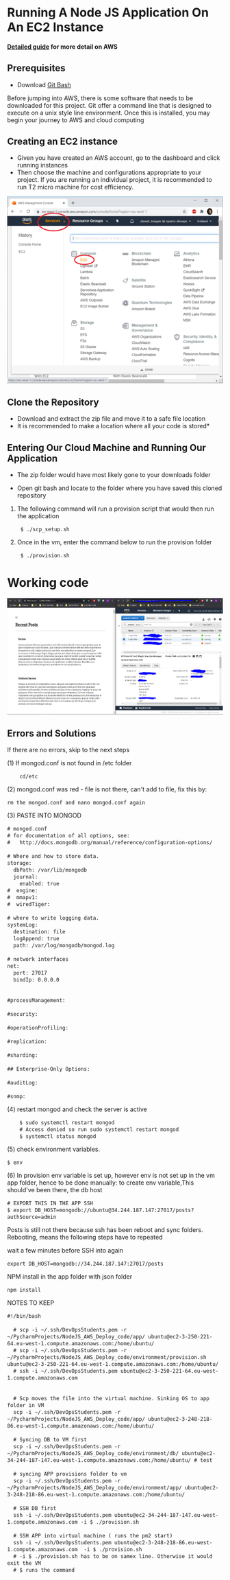 # Running A Node JS Application On An EC2 Instance

####  [Detailed guide](/Detailed-guide.md) for more detail on AWS 

## Prerequisites
- Download [Git Bash](https://git-scm.com/downloads)

Before jumping into AWS, there is some software that needs to be downloaded for this project. Git offer a command line that is designed
to execute on a unix style line environment. Once this is installed, you may begin your journey to AWS and cloud computing


## Creating an EC2 instance
- Given you have created an AWS account, go to the dashboard and click running instances
- Then choose the machine and configurations appropriate to your project. If you are running an individual project, it is 
recommended to run T2 micro machine for cost efficiency. 
 
![E21](images/E21.png)


## Clone the Repository
- Download and extract the zip file and move it to a safe file location
- It is recommended to make a location where all your code is stored*

## Entering Our Cloud Machine and Running Our Application

- The zip folder would have most likely gone to your downloads folder

- Open git bash and locate to the folder where you have saved this cloned repository


1. The following command will run a provision script that would then run the application

        $ ./scp_setup.sh
     
2. Once in the vm, enter the command below to run the provision folder  

        $ ./provision.sh

# Working code

![picutre](images/proof%20of%20working%20code%20with%20mongodb.PNG)



## __Errors__ and Solutions 
If there are no errors, skip to the next steps

(1) If mongod.conf is not found in /etc folder

        cd/etc
    
    
(2)  mongod.conf was red - file is not there, can't add to file, fix this by:

    rm the mongod.conf and nano mongod.conf again 


(3) PASTE INTO MONGOD 	
    
    # mongod.conf
    # for documentation of all options, see:
    #   http://docs.mongodb.org/manual/reference/configuration-options/
    
    # Where and how to store data.
    storage:
      dbPath: /var/lib/mongodb
      journal:
        enabled: true
    #  engine:
    #  mmapv1:
    #  wiredTiger:
    
    # where to write logging data.
    systemLog:
      destination: file
      logAppend: true
      path: /var/log/mongodb/mongod.log
    
    # network interfaces
    net:
      port: 27017
      bindIp: 0.0.0.0
    
    
    #processManagement:
    
    #security:
    
    #operationProfiling:
    
    #replication:
    
    #sharding:
    
    ## Enterprise-Only Options:
    
    #auditLog:
    
    #snmp:

(4) restart mongod and check the server is active  

        $ sudo systemctl restart mongod
        # Access denied so run sudo systemctl restart mongod 
        $ systemctl status mongod 

(5) check environment variables.
        
    $ env  
 
 (6) In provision env variable is set up, however env is not set up in the vm app folder, hence to be done manually:
 to create env variable,This should've been there, the db host 

    # EXPORT THIS IN THE APP SSH 
    $ export DB_HOST=mongodb://ubuntu@34.244.187.147:27017/posts?authSource=admin


Posts is still not there because ssh has been reboot and sync folders. Rebooting, means the following steps have to repeated 

wait a few minutes before SSH into again 

    export DB_HOST=mongodb://34.244.187.147:27017/posts

NPM install in the app folder with json folder 

    npm install
NOTES TO KEEP

    #!/bin/bash
    
      # scp -i ~/.ssh/DevOpsStudents.pem -r ~/PycharmProjects/NodeJS_AWS_Deploy_code/app/ ubuntu@ec2-3-250-221-64.eu-west-1.compute.amazonaws.com:/home/ubuntu/
      # scp -i ~/.ssh/DevOpsStudents.pem -r ~/PycharmProjects/NodeJS_AWS_Deploy_code/environment/provision.sh ubuntu@ec2-3-250-221-64.eu-west-1.compute.amazonaws.com:/home/ubuntu/
      # ssh -i ~/.ssh/DevOpsStudents.pem ubuntu@ec2-3-250-221-64.eu-west-1.compute.amazonaws.com
    
    
      # Scp moves the file into the virtual machine. Sinking OS to app folder in VM
      scp -i ~/.ssh/DevOpsStudents.pem -r ~/PycharmProjects/NodeJS_AWS_Deploy_code/app/ ubuntu@ec2-3-248-218-86.eu-west-1.compute.amazonaws.com:/home/ubuntu/
    
      # Syncing DB to VM first
      scp -i ~/.ssh/DevOpsStudents.pem -r ~/PycharmProjects/NodeJS_AWS_Deploy_code/environment/db/ ubuntu@ec2-34-244-187-147.eu-west-1.compute.amazonaws.com:/home/ubuntu/ # test
    
      # syncing APP provisions folder to vm
      scp -i ~/.ssh/DevOpsStudents.pem -r ~/PycharmProjects/NodeJS_AWS_Deploy_code/environment/app/ ubuntu@ec2-3-248-218-86.eu-west-1.compute.amazonaws.com:/home/ubuntu/
    
      # SSH DB first
      ssh -i ~/.ssh/DevOpsStudents.pem ubuntu@ec2-34-244-187-147.eu-west-1.compute.amazonaws.com -i $ ./provision.sh
    
      # SSH APP into virtual machine ( runs the pm2 start)
      ssh -i ~/.ssh/DevOpsStudents.pem ubuntu@ec2-3-248-218-86.eu-west-1.compute.amazonaws.com  -i $ ./provision.sh
      # -i $ ./provision.sh has to be on samex line. Otherwise it would exit the VM
      # $ runs the command
